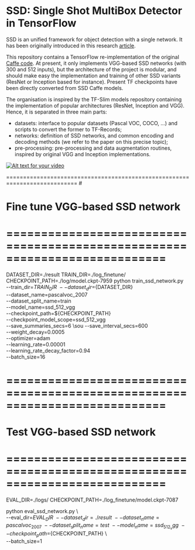 # SSD: Single Shot MultiBox Detector in TensorFlow

SSD is an unified framework for object detection with a single network. It has been originally introduced in this research [article](http://arxiv.org/abs/1512.02325).

This repository contains a TensorFlow re-implementation of the original [Caffe code](https://github.com/weiliu89/caffe/tree/ssd). At present, it only implements VGG-based SSD networks (with 300 and 512 inputs), but the architecture of the project is modular, and should make easy the implementation and training of other SSD variants (ResNet or Inception based for instance). Present TF checkpoints have been directly converted from SSD Caffe models.

The organisation is inspired by the TF-Slim models repository containing the implementation of popular architectures (ResNet, Inception and VGG). Hence, it is separated in three main parts:
* datasets: interface to popular datasets (Pascal VOC, COCO, ...) and scripts to convert the former to TF-Records;
* networks: definition of SSD networks, and common encoding and decoding methods (we refer to the paper on this precise topic);
* pre-processing: pre-processing and data augmentation routines, inspired by original VGG and Inception implementations.

[![Alt text for your video](https://youtu.be/b56m1uQlySg/0.jpg)](https://youtu.be/b56m1uQlySg)

=========================================================================== #
# Fine tune VGG-based SSD network
# =========================================================================== #

DATASET_DIR=./result
TRAIN_DIR=./log_finetune/
CHECKPOINT_PATH=./log/model.ckpt-7959
python train_ssd_network.py \
    --train_dir=${TRAIN_DIR} \
    --dataset_dir=${DATASET_DIR} \
    --dataset_name=pascalvoc_2007 \
    --dataset_split_name=train \
    --model_name=ssd_512_vgg \
    --checkpoint_path=${CHECKPOINT_PATH} \
    --checkpoint_model_scope=ssd_512_vgg \
    --save_summaries_secs=6 \sou
    --save_interval_secs=600 \
    --weight_decay=0.0005 \
    --optimizer=adam \
    --learning_rate=0.00001 \
    --learning_rate_decay_factor=0.94 \
    --batch_size=16
    
    
# =========================================================================== #
# Test VGG-based SSD network
# =========================================================================== #
EVAL_DIR=./logs/
CHECKPOINT_PATH=./log_finetune/model.ckpt-7087

python eval_ssd_network.py \    
    --eval_dir=${EVAL_DIR} \    
    --dataset_dir=./result \    
    --dataset_name=pascalvoc_2007 \    
    --dataset_split_name=test \    
    --model_name=ssd_512_vgg \    
    --checkpoint_path=${CHECKPOINT_PATH} \    
    --batch_size=1

